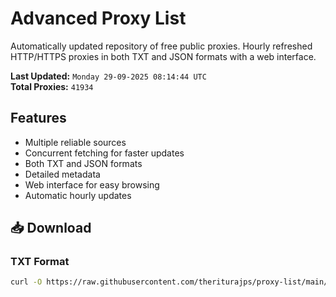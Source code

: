 # Advanced Proxy List

Automatically updated repository of free public proxies. Hourly refreshed HTTP/HTTPS proxies in both TXT and JSON formats with a web interface.

**Last Updated:** `Monday 29-09-2025 08:14:44 UTC`  
**Total Proxies:** `41934`

## Features
- Multiple reliable sources
- Concurrent fetching for faster updates
- Both TXT and JSON formats
- Detailed metadata
- Web interface for easy browsing
- Automatic hourly updates

## 📥 Download

### TXT Format
```bash
curl -O https://raw.githubusercontent.com/theriturajps/proxy-list/main/proxies.txt
